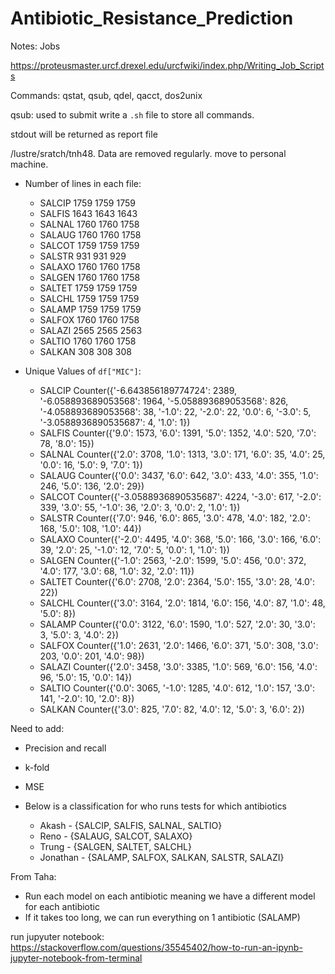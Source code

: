 # Antibiotic_Resistance_Prediction

Notes: Jobs

https://proteusmaster.urcf.drexel.edu/urcfwiki/index.php/Writing_Job_Scripts

Commands: qstat, qsub, qdel, qacct, dos2unix

qsub: used to submit write a `.sh` file to store all commands. 

stdout will be returned as report file

/lustre/sratch/tnh48. Data are removed regularly. move to personal machine. 


- Number of lines in each file:
    - SALCIP 1759 1759 1759
    - SALFIS 1643 1643 1643
    - SALNAL 1760 1760 1758
    - SALAUG 1760 1760 1758
    - SALCOT 1759 1759 1759
    - SALSTR 931 931 929
    - SALAXO 1760 1760 1758
    - SALGEN 1760 1760 1758
    - SALTET 1759 1759 1759
    - SALCHL 1759 1759 1759
    - SALAMP 1759 1759 1759
    - SALFOX 1760 1760 1758
    - SALAZI 2565 2565 2563
    - SALTIO 1760 1760 1758
    - SALKAN 308 308 308

- Unique Values of `df["MIC"]`:
    - SALCIP Counter({'-6.643856189774724': 2389, '-6.058893689053568': 1964, '-5.058893689053568': 826, '-4.058893689053568': 38, '-1.0': 22, '-2.0': 22, '0.0': 6, '-3.0': 5, '-3.0588936890535687': 4, '1.0': 1})
    - SALFIS Counter({'9.0': 1573, '6.0': 1391, '5.0': 1352, '4.0': 520, '7.0': 78, '8.0': 15})
    - SALNAL Counter({'2.0': 3708, '1.0': 1313, '3.0': 171, '6.0': 35, '4.0': 25, '0.0': 16, '5.0': 9, '7.0': 1})
    - SALAUG Counter({'0.0': 3437, '6.0': 642, '3.0': 433, '4.0': 355, '1.0': 246, '5.0': 136, '2.0': 29})
    - SALCOT Counter({'-3.0588936890535687': 4224, '-3.0': 617, '-2.0': 339, '3.0': 55, '-1.0': 36, '2.0': 3, '0.0': 2, '1.0': 1})
    - SALSTR Counter({'7.0': 946, '6.0': 865, '3.0': 478, '4.0': 182, '2.0': 168, '5.0': 108, '1.0': 44})
    - SALAXO Counter({'-2.0': 4495, '4.0': 368, '5.0': 166, '3.0': 166, '6.0': 39, '2.0': 25, '-1.0': 12, '7.0': 5, '0.0': 1, '1.0': 1})
    - SALGEN Counter({'-1.0': 2563, '-2.0': 1599, '5.0': 456, '0.0': 372, '4.0': 177, '3.0': 68, '1.0': 32, '2.0': 11})
    - SALTET Counter({'6.0': 2708, '2.0': 2364, '5.0': 155, '3.0': 28, '4.0': 22})
    - SALCHL Counter({'3.0': 3164, '2.0': 1814, '6.0': 156, '4.0': 87, '1.0': 48, '5.0': 8})
    - SALAMP Counter({'0.0': 3122, '6.0': 1590, '1.0': 527, '2.0': 30, '3.0': 3, '5.0': 3, '4.0': 2})
    - SALFOX Counter({'1.0': 2631, '2.0': 1466, '6.0': 371, '5.0': 308, '3.0': 203, '0.0': 201, '4.0': 98})
    - SALAZI Counter({'2.0': 3458, '3.0': 3385, '1.0': 569, '6.0': 156, '4.0': 96, '5.0': 15, '0.0': 14})
    - SALTIO Counter({'0.0': 3065, '-1.0': 1285, '4.0': 612, '1.0': 157, '3.0': 141, '-2.0': 10, '2.0': 8})
    - SALKAN Counter({'3.0': 825, '7.0': 82, '4.0': 12, '5.0': 3, '6.0': 2})


Need to add:
- Precision and recall
- k-fold
- MSE

- Below is a classification for who runs tests for which antibiotics
    - Akash    - {SALCIP, SALFIS, SALNAL, SALTIO}
    - Reno     - {SALAUG, SALCOT, SALAXO}
    - Trung    - {SALGEN, SALTET, SALCHL}
    - Jonathan - {SALAMP, SALFOX, SALKAN, SALSTR, SALAZI}

From Taha:
- Run each model on each antibiotic meaning we have a different model for each antibiotic
- If it takes too long, we can run everything on 1 antibiotic (SALAMP)

run jupyuter notebook: https://stackoverflow.com/questions/35545402/how-to-run-an-ipynb-jupyter-notebook-from-terminal

